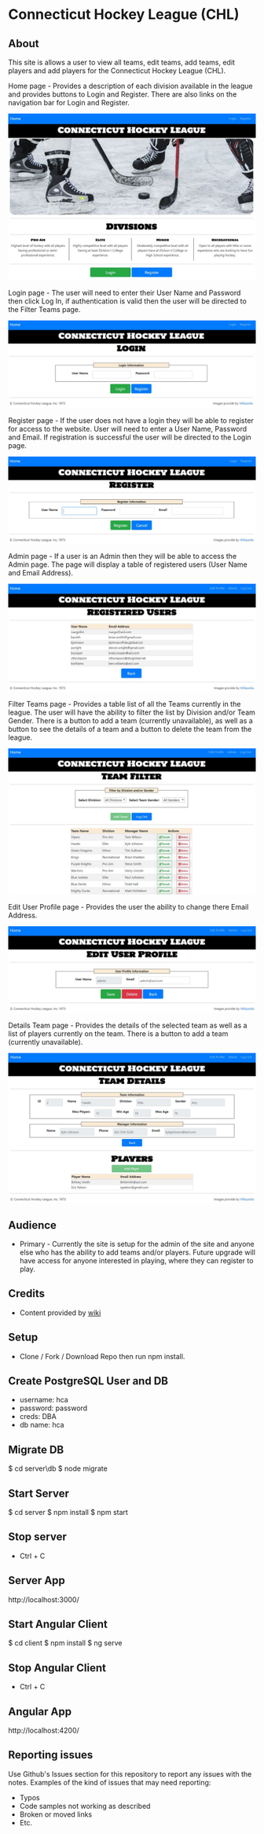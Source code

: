 # Connecticut Hockey League (CHL)

## About

This site is allows a user to view all teams, edit teams, add teams, edit players and add players for the Connecticut Hockey League (CHL). 

Home page - Provides a description of each division available in the league and provides buttons to Login and Register. There are also links on the navigation bar for Login and Register.

![Home Page](Client/src/assets/images/HomePage.JPG)

Login page - The user will need to enter their User Name and Password then click Log In, if authentication is valid then the user will be directed to the Filter Teams page.

![Login Page](Client/src/assets/images/LoginPage.JPG)

Register page - If the user does not have a login they will be able to register for access to the website. User will need to enter a User Name, Password and Email. If registration is successful the user will be directed to the Login page.

![Register Page](Client/src/assets/images/RegisterPage.JPG)

Admin page - If a user is an Admin then they will be able to access the Admin page. The page will display a table of registered users (User Name and Email Address).

![Admin Page](Client/src/assets/images/AdminPage.JPG)

Filter Teams page - Provides a table list of all the Teams currently in the league. The user will have the ability to filter the list by Division and/or Team Gender. There is a button to add a team (currently unavailable), as well as a button to see the details of a team and a button to delete the team from the league.

![Filter Teams Page](Client/src/assets/images/FilterTeamPage.JPG)

Edit User Profile page - Provides the user the ability to change there Email Address. 

![Edit User Profile Page](Client/src/assets/images/EditUserProfilePage.JPG)

Details Team page - Provides the details of the selected team as well as a list of players currently on the team. There is a button to add a team (currently unavailable).

![Details Team Page](Client/src/assets/images/TeamDetailsPage.JPG)

## Audience
- Primary - Currently the site is setup for the admin of the site and anyone else who has the ability to add teams and/or players. Future upgrade will have access for anyone interested in playing, where they can register to play.

## Credits
- Content provided by [wiki](http://www.wiki.com)

## Setup
- Clone / Fork / Download Repo then run npm install.

## Create PostgreSQL User and DB
+ username: hca
+ password: password
+ creds: DBA
+ db name: hca

## Migrate DB
$ cd server\db
$ node migrate

## Start Server
$ cd server
$ npm install
$ npm start

## Stop server
- Ctrl + C

## Server App
http://localhost:3000/
  
## Start Angular Client
$ cd client
$ npm install
$ ng serve

## Stop Angular Client
- Ctrl + C

## Angular App  
http://localhost:4200/

## Reporting issues
Use Github's Issues section for this repository to report any issues with the notes.
Examples of the kind of issues that may need reporting:
- Typos
- Code samples not working as described
- Broken or moved links
- Etc.